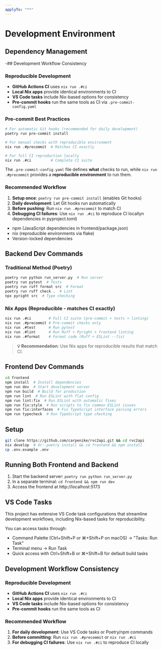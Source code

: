 ```yaml
---
applyTo: "**"
---
```


# Development Environment

## Dependency Management

-## Development Workflow Consistency

### Reproducible Development

- **GitHub Actions CI** uses `nix run .#ci`
- **Local Nix apps** provide identical environments to CI
- **VS Code tasks** include Nix-based options for consistency
- **Pre-commit hooks** run the same tools as CI via `.pre-commit-config.yaml`

### Pre-commit Best Practices

```bash
# For automatic Git hooks (recommended for daily development)
poetry run pre-commit install

# For manual checks with reproducible environment
nix run .#precommit  # Matches CI exactly

# For full CI reproduction locally
nix run .#ci         # Complete CI suite
```

The `.pre-commit-config.yaml` file defines **what** checks to run, while `nix run .#precommit` provides a **reproducible environment** to run them.

### Recommended Workflow

1. **Setup once**: `poetry run pre-commit install` (enables Git hooks)
2. **Daily development**: Let Git hooks run automatically
3. **Before pushing**: Run `nix run .#precommit` to match CI
4. **Debugging CI failures**: Use `nix run .#ci` to reproduce CI locallyn dependencies in pyproject.toml)
- npm (JavaScript dependencies in frontend/package.json)
- nix (reproducible environments via flake)
- Version-locked dependencies

## Backend Dev Commands

### Traditional Method (Poetry)

```bash
poetry run python run_server.py  # Run server
poetry run pytest  # Tests
poetry run ruff format src  # Format
poetry run ruff check .  # Lint
npx pyright src  # Type checking
```

### Nix Apps (Reproducible - matches CI exactly)

```bash
nix run .#ci        # Full CI suite (pre-commit + tests + linting)
nix run .#precommit # Pre-commit checks only
nix run .#test      # Run pytest
nix run .#lint      # Run Ruff + Pyright + frontend linting
nix run .#format    # Format code (Ruff + ESLint --fix)
```

> **💡 Recommendation**: Use Nix apps for reproducible results that match CI.

## Frontend Dev Commands

```bash
cd frontend
npm install  # Install dependencies
npm run dev  # Start development server
npm run build  # Build for production
npm run lint  # Run ESLint with flat config
npm run lint:fix  # Run ESLint with automatic fixes
npm run fix:style  # Run scripts to fix common ESLint issues
npm run fix:interfaces  # Fix TypeScript interface parsing errors
npm run typecheck  # Run TypeScript type checking
```

## Setup

```bash
git clone https://github.com/carpenike/rvc2api.git && cd rvc2api
nix develop  # Or: poetry install && cd frontend && npm install
cp .env.example .env
```

## Running Both Frontend and Backend

1. Start the backend server: `poetry run python run_server.py`
2. In a separate terminal: `cd frontend && npm run dev`
3. Access the frontend at http://localhost:5173

## VS Code Tasks

This project has extensive VS Code task configurations that streamline development workflows, including Nix-based tasks for reproducibility.

You can access tasks through:

- Command Palette (Ctrl+Shift+P or ⌘+Shift+P on macOS) → "Tasks: Run Task"
- Terminal menu → Run Task
- Quick access with Ctrl+Shift+B or ⌘+Shift+B for default build tasks

## Development Workflow Consistency

### Reproducible Development

- **GitHub Actions CI** uses `nix run .#ci`
- **Local Nix apps** provide identical environments to CI
- **VS Code tasks** include Nix-based options for consistency
- **Pre-commit hooks** run the same tools as CI

### Recommended Workflow

1. **For daily development**: Use VS Code tasks or Poetry/npm commands
2. **Before committing**: Run `nix run .#precommit` or `nix run .#ci`
3. **For debugging CI failures**: Use `nix run .#ci` to reproduce CI locally
